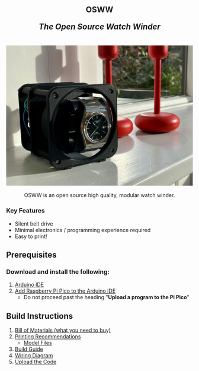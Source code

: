 <div align="center">  
  <h2>
    OSWW
    <p><i>The Open Source Watch Winder</i></p>
  </h2>
</div>

<div align="center">
  <br>
  <img src="./instructions/images/splash-image.jpg" alt="OSWW - The Open Source Watch Winder" width="600">
  <br>
  <p>
    OSWW is an open source high quality, modular watch winder.
  </p>
</div>


### Key Features
* Silent belt drive
* Minimal electronics / programming experience required
* Easy to print!


## Prerequisites

### Download and install the following:
1. [Arduino IDE](https://www.arduino.cc/en/software)
1. [Add Raspberry Pi Pico to the Arduino IDE](https://www.upesy.com/blogs/tutorials/install-raspberry-pi-pico-on-arduino-ide-software)
   - Do not proceed past the heading "**Upload a program to the Pi Pico**"

## Build Instructions
1. [Bill of Materials (what you need to buy)](./instructions/bom-requirements.md)
1. [Printing Recommendations](./instructions/printing-recommendations.md)
   - [Model Files](./models)
1. [Build Guide](./instructions/build-guide.md)
1. [Wiring Diagram](./instructions/wiring-diagram.md)
1. [Upload the Code](./instructions/upload-code.md)